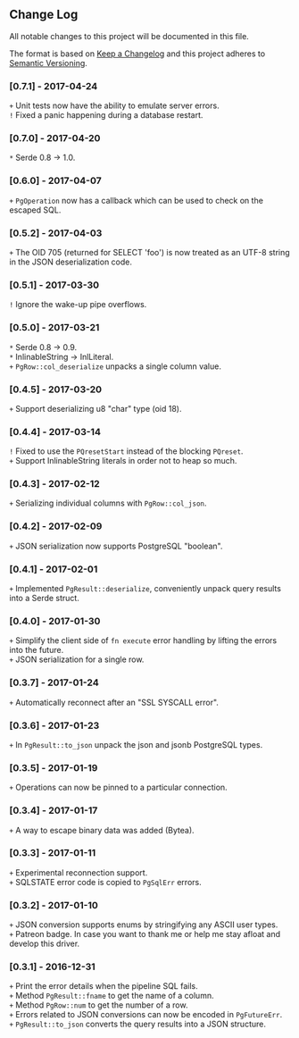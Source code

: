 ## Change Log
All notable changes to this project will be documented in this file.

The format is based on [Keep a Changelog](http://keepachangelog.com/) and this project adheres to [Semantic Versioning](http://semver.org/).

### [0.7.1] - 2017-04-24
`+` Unit tests now have the ability to emulate server errors.  
`!` Fixed a panic happening during a database restart.

### [0.7.0] - 2017-04-20
`*` Serde 0.8 -> 1.0.

### [0.6.0] - 2017-04-07
`+` `PgOperation` now has a callback which can be used to check on the escaped SQL.

### [0.5.2] - 2017-04-03
`+` The OID 705 (returned for SELECT 'foo') is now treated as an UTF-8 string in the JSON deserialization code.

### [0.5.1] - 2017-03-30
`!` Ignore the wake-up pipe overflows.

### [0.5.0] - 2017-03-21
`*` Serde 0.8 -> 0.9.  
`*` InlinableString -> InlLiteral.  
`+` `PgRow::col_deserialize` unpacks a single column value.

### [0.4.5] - 2017-03-20
`+` Support deserializing u8 "char" type (oid 18).

### [0.4.4] - 2017-03-14
`!` Fixed to use the `PQresetStart` instead of the blocking `PQreset`.  
`+` Support InlinableString literals in order not to heap so much.

### [0.4.3] - 2017-02-12
`+` Serializing individual columns with `PgRow::col_json`.

### [0.4.2] - 2017-02-09
`+` JSON serialization now supports PostgreSQL "boolean".

### [0.4.1] - 2017-02-01
`+` Implemented `PgResult::deserialize`, conveniently unpack query results into a Serde struct.

### [0.4.0] - 2017-01-30
`+` Simplify the client side of `fn execute` error handling by lifting the errors into the future.  
`+` JSON serialization for a single row.

### [0.3.7] - 2017-01-24
`+` Automatically reconnect after an "SSL SYSCALL error".

### [0.3.6] - 2017-01-23
`+` In `PgResult::to_json` unpack the json and jsonb PostgreSQL types.

### [0.3.5] - 2017-01-19
`+` Operations can now be pinned to a particular connection.

### [0.3.4] - 2017-01-17
`+` A way to escape binary data was added (Bytea).

### [0.3.3] - 2017-01-11
`+` Experimental reconnection support.  
`+` SQLSTATE error code is copied to `PgSqlErr` errors.

### [0.3.2] - 2017-01-10
`+` JSON conversion supports enums by stringifying any ASCII user types.  
`+` Patreon badge. In case you want to thank me or help me stay afloat and develop this driver.

### [0.3.1] - 2016-12-31
`+` Print the error details when the pipeline SQL fails.  
`+` Method `PgResult::fname` to get the name of a column.  
`+` Method `PgRow::num` to get the number of a row.  
`+` Errors related to JSON conversions can now be encoded in `PgFutureErr`.  
`+` `PgResult::to_json` converts the query results into a JSON structure.
